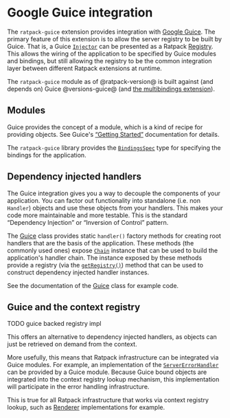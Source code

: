 # Google Guice integration

The `ratpack-guice` extension provides integration with [Google Guice](https://code.google.com/p/google-guice/).
The primary feature of this extension is to allow the server registry to be built by Guice.
That is, a Guice [`Injector`](http://google.github.io/guice/api-docs/4.0/javadoc/?com/google/inject/Injector.html) can be presented as a Ratpack [Registry](api/?ratpack/registry/Registry.html).
This allows the wiring of the application to be specified by Guice modules and bindings, but still allowing the registry to be the common integration layer between different Ratpack extensions at runtime.

The `ratpack-guice` module as of @ratpack-version@ is built against (and depends on) Guice @versions-guice@ (and [the multibindings extension](https://github.com/google/guice/wiki/Multibindings)).

## Modules

Guice provides the concept of a module, which is a kind of recipe for providing objects.
See Guice's [“Getting Started”](https://code.google.com/p/google-guice/wiki/GettingStarted) documentation for details.

The `ratpack-guice` library provides the [`BindingsSpec`](api/ratpack/guice/BindingsSpec.html) type for specifying the bindings for the application.

## Dependency injected handlers

The Guice integration gives you a way to decouple the components of your application.
You can factor out functionality into standalone (i.e. non `Handler`) objects and use these objects from your handlers.
This makes your code more maintainable and more testable.
This is the standard “Dependency Injection” or “Inversion of Control” pattern.

The [Guice](api/ratpack/guice/Guice.html) class provides static `handler()` factory methods for creating root handlers that are the basis of the application.
These methods (the commonly used ones) expose [`Chain`](api/ratpack/handling/Chain.html) instance that can be used to build the application's handler chain.
The instance exposed by these methods provide a registry (via the [`getRegistry()`](api/ratpack/handling/Chain.html#getRegistry--)) method that can be used
to construct dependency injected handler instances.

See the documentation of the [Guice](api/ratpack/guice/Guice.html) class for example code.

## Guice and the context registry

TODO guice backed registry impl

This offers an alternative to dependency injected handlers, as objects can just be retrieved on demand from the context.

More usefully, this means that Ratpack infrastructure can be integrated via Guice modules.
For example, an implementation of the [`ServerErrorHandler`](api/ratpack/error/ServerErrorHandler.html) can be provided by a Guice module.
Because Guice bound objects are integrated into the context registry lookup mechanism, this implementation will participate in the error handling infrastructure.

This is true for all Ratpack infrastructure that works via context registry lookup, such as [Renderer](api/ratpack/render/Renderer.html) implementations for example.
